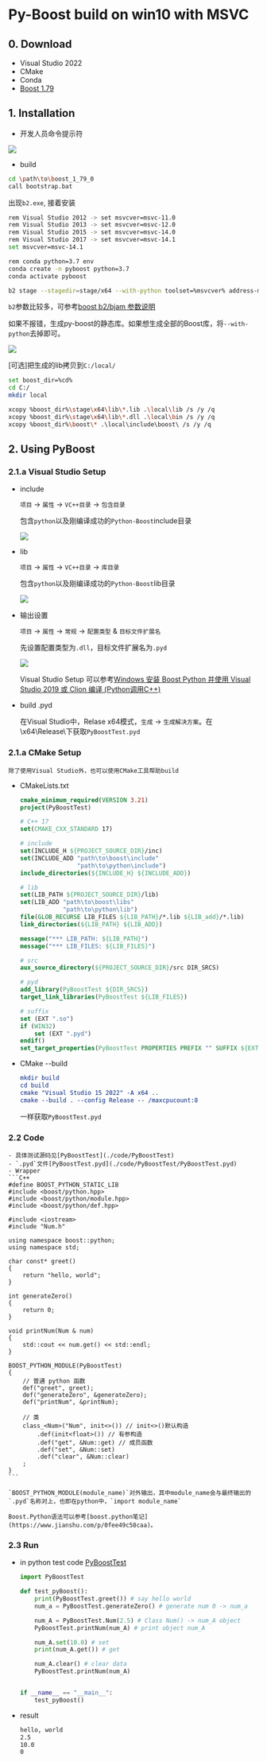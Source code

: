 # Py-Boost build on win10 with MSVC
## 0. Download
- Visual Studio 2022
- CMake
- Conda
- [Boost 1.79](https://nchc.dl.sourceforge.net/project/boost/boost/1.79.0/boost_1_79_0.zip)

## 1. Installation
- 开发人员命令提示符

![](./pics/cl0.png)

- build

```bash
cd \path\to\boost_1_79_0
call bootstrap.bat
```

出现`b2.exe`, 接着安装

```bash
rem Visual Studio 2012 -> set msvcver=msvc-11.0
rem Visual Studio 2013 -> set msvcver=msvc-12.0
rem Visual Studio 2015 -> set msvcver=msvc-14.0
rem Visual Studio 2017 -> set msvcver=msvc-14.1
set msvcver=msvc-14.1

rem conda python=3.7 env
conda create -n pyboost python=3.7
conda activate pyboost

b2 stage --stagedir=stage/x64 --with-python toolset=%msvcver% address-model=64 link=static threading=multi runtime-link=shared --build-type=complete -j8
```

`b2`参数比较多，可参考[boost b2/bjam 参数说明](https://blog.csdn.net/zhangzq86/article/details/90030094)

如果不报错，生成py-boost的静态库。如果想生成全部的Boost库，将`--with-python`去掉即可。

![](./pics/cl1.png)

[可选]把生成的lib拷贝到`C:/local/`
```bash
set boost_dir=%cd%
cd C:/
mkdir local

xcopy %boost_dir%\stage\x64\lib\*.lib .\local\lib /s /y /q
xcopy %boost_dir%\stage\x64\lib\*.dll .\local\bin /s /y /q
xcopy %boost_dir%\boost\* .\local\include\boost\ /s /y /q
```

## 2. Using PyBoost
### 2.1.a Visual Studio Setup

- include

    `项目` -> `属性` -> `VC++目录` -> `包含目录`

    包含`python`以及刚编译成功的`Python-Boost`include目录

    ![](./pics/vs1.png) 

- lib

    `项目` -> `属性` -> `VC++目录` -> `库目录`

    包含`python`以及刚编译成功的`Python-Boost`lib目录

    ![](./pics/vs2.png)

- 输出设置

    `项目` -> `属性` -> `常规` -> `配置类型` & `目标文件扩展名`

    先设置配置类型为`.dll`，目标文件扩展名为`.pyd`

    ![](./pics/vs3.png)

    Visual Studio Setup 可以参考[Windows 安装 Boost Python 并使用 Visual Studio 2019 或 Clion 编译 (Python调用C++) ](https://blog.forgiveher.cn/posts/1574671900/)

- build .pyd

    在Visual Studio中，Relase x64模式，`生成` -> `生成解决方案`。在\x64\Release\下获取`PyBoostTest.pyd`

### 2.1.a CMake Setup

    除了使用Visual Studio外，也可以使用CMake工具帮助build

- CMakeLists.txt

    ```CMake
    cmake_minimum_required(VERSION 3.21)
    project(PyBoostTest)

    # C++ 17
    set(CMAKE_CXX_STANDARD 17)

    # include
    set(INCLUDE_H ${PROJECT_SOURCE_DIR}/inc)
    set(INCLUDE_ADD "path\to\boost\include" 
                    "path\to\python\include")
    include_directories(${INCLUDE_H} ${INCLUDE_ADD})

    # lib
    set(LIB_PATH ${PROJECT_SOURCE_DIR}/lib)
    set(LIB_ADD "path\to\boost\libs" 
                "path\to\python\lib")
    file(GLOB_RECURSE LIB_FILES ${LIB_PATH}/*.lib ${LIB_add}/*.lib)
    link_directories(${LIB_PATH} ${LIB_ADD})

    message("*** LIB_PATH: ${LIB_PATH}")
    message("*** LIB_FILES: ${LIB_FILES}")

    # src
    aux_source_directory(${PROJECT_SOURCE_DIR}/src DIR_SRCS)

    # pyd
    add_library(PyBoostTest ${DIR_SRCS})
    target_link_libraries(PyBoostTest ${LIB_FILES})

    # suffix
    set (EXT ".so")
    if (WIN32)
        set (EXT ".pyd")
    endif()
    set_target_properties(PyBoostTest PROPERTIES PREFIX "" SUFFIX ${EXT})
    ```

- CMake --build

    ```CMake
    mkdir build
    cd build
    cmake "Visual Studio 15 2022" -A x64 ..
    cmake --build . --config Release -- /maxcpucount:8
    ```

    一样获取`PyBoostTest.pyd`

### 2.2 Code

    - 具体测试源码见[PyBoostTest](./code/PyBoostTest)
    - `.pyd`文件[PyBoostTest.pyd](./code/PyBoostTest/PyBoostTest.pyd)
    - Wrapper
    ```C++
    #define BOOST_PYTHON_STATIC_LIB
    #include <boost/python.hpp>
    #include <boost/python/module.hpp>
    #include <boost/python/def.hpp>

    #include <iostream>
    #include "Num.h"

    using namespace boost::python;
    using namespace std;

    char const* greet() 
    {
        return "hello, world";
    }

    int generateZero()
    {
        return 0;
    }

    void printNum(Num & num)
    {
        std::cout << num.get() << std::endl;
    }

    BOOST_PYTHON_MODULE(PyBoostTest)
    {
        // 普通 python 函数
        def("greet", greet);
        def("generateZero", &generateZero);
        def("printNum", &printNum);

        // 类
        class_<Num>("Num", init<>()) // init<>()默认构造
            .def(init<float>()) // 有参构造
            .def("get", &Num::get) // 成员函数
            .def("set", &Num::set)
            .def("clear", &Num::clear)
        ;
    }
    ```

    `BOOST_PYTHON_MODULE(module_name)`对外输出，其中module_name会与最终输出的`.pyd`名称对上，也即在python中，`import module_name`

    Boost.Python语法可以参考[boost.python笔记](https://www.jianshu.com/p/0fee49c58caa)。

### 2.3 Run

- in python test code [PyBoostTest](./code/PyBoostTest/PyBoostTest.py)

    ```Python
    import PyBoostTest

    def test_pyBoost():
        print(PyBoostTest.greet()) # say hello world
        num_a = PyBoostTest.generateZero() # generate num 0 -> num_a

        num_A = PyBoostTest.Num(2.5) # Class Num() -> num_A object
        PyBoostTest.printNum(num_A) # print object num_A

        num_A.set(10.0) # set
        print(num_A.get()) # get

        num_A.clear() # clear data
        PyBoostTest.printNum(num_A)


    if __name__ == "__main__":
        test_pyBoost()
    ```

- result
    ```Bash
    hello, world
    2.5
    10.0
    0
    ```